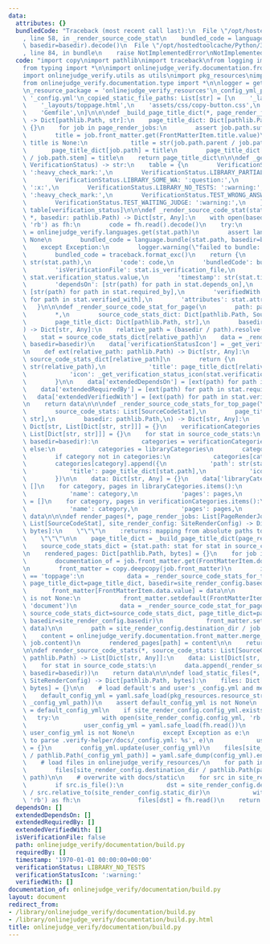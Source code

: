 ```yaml
---
data:
  attributes: {}
  bundledCode: "Traceback (most recent call last):\n  File \"/opt/hostedtoolcache/Python/3.8.5/x64/lib/python3.8/site-packages/onlinejudge_verify/documentation/build.py\"\
    , line 58, in _render_source_code_stat\n    bundled_code = language.bundle(stat.path,\
    \ basedir=basedir).decode()\n  File \"/opt/hostedtoolcache/Python/3.8.5/x64/lib/python3.8/site-packages/onlinejudge_verify/languages/python.py\"\
    , line 84, in bundle\n    raise NotImplementedError\nNotImplementedError\n"
  code: "import copy\nimport pathlib\nimport traceback\nfrom logging import getLogger\n\
    from typing import *\n\nimport onlinejudge_verify.documentation.front_matter\n\
    import onlinejudge_verify.utils as utils\nimport pkg_resources\nimport yaml\n\
    from onlinejudge_verify.documentation.type import *\n\nlogger = getLogger(__name__)\n\
    \n_resource_package = 'onlinejudge_verify_resources'\n_config_yml_path: str =\
    \ '_config.yml'\n_copied_static_file_paths: List[str] = [\n    '_layouts/document.html',\n\
    \    '_layouts/toppage.html',\n    'assets/css/copy-button.css',\n    'assets/js/copy-button.js',\n\
    \    'Gemfile',\n]\n\n\ndef _build_page_title_dict(*, page_render_jobs: List[PageRenderJob])\
    \ -> Dict[pathlib.Path, str]:\n    page_title_dict: Dict[pathlib.Path, str] =\
    \ {}\n    for job in page_render_jobs:\n        assert job.path.suffix == '.md'\n\
    \        title = job.front_matter.get(FrontMatterItem.title.value)\n        if\
    \ title is None:\n            title = str(job.path.parent / job.path.stem)\n \
    \       page_title_dict[job.path] = title\n        page_title_dict[job.path.parent\
    \ / job.path.stem] = title\n    return page_title_dict\n\n\ndef _get_verification_status_icon(verification_status:\
    \ VerificationStatus) -> str:\n    table = {\n        VerificationStatus.LIBRARY_ALL_AC:\
    \ ':heavy_check_mark:',\n        VerificationStatus.LIBRARY_PARTIAL_AC: ':question:',\n\
    \        VerificationStatus.LIBRARY_SOME_WA: ':question:',\n        VerificationStatus.LIBRARY_ALL_WA:\
    \ ':x:',\n        VerificationStatus.LIBRARY_NO_TESTS: ':warning:',\n        VerificationStatus.TEST_ACCEPTED:\
    \ ':heavy_check_mark:',\n        VerificationStatus.TEST_WRONG_ANSWER: ':x:',\n\
    \        VerificationStatus.TEST_WAITING_JUDGE: ':warning:',\n    }\n    return\
    \ table[verification_status]\n\n\ndef _render_source_code_stat(stat: SourceCodeStat,\
    \ *, basedir: pathlib.Path) -> Dict[str, Any]:\n    with open(basedir / stat.path,\
    \ 'rb') as fh:\n        code = fh.read().decode()\n    try:\n        language\
    \ = onlinejudge_verify.languages.get(stat.path)\n        assert language is not\
    \ None\n        bundled_code = language.bundle(stat.path, basedir=basedir).decode()\n\
    \    except Exception:\n        logger.warning(\"failed to bundle: %s\", str(stat.path))\n\
    \        bundled_code = traceback.format_exc()\n    return {\n        'path':\
    \ str(stat.path),\n        'code': code,\n        'bundledCode': bundled_code,\n\
    \        'isVerificationFile': stat.is_verification_file,\n        'verificationStatus':\
    \ stat.verification_status.value,\n        'timestamp': str(stat.timestamp),\n\
    \        'dependsOn': [str(path) for path in stat.depends_on],\n        'requiredBy':\
    \ [str(path) for path in stat.required_by],\n        'verifiedWith': [str(path)\
    \ for path in stat.verified_with],\n        'attributes': stat.attributes,\n \
    \   }\n\n\ndef _render_source_code_stat_for_page(\n        path: pathlib.Path,\n\
    \        *,\n        source_code_stats_dict: Dict[pathlib.Path, SourceCodeStat],\n\
    \        page_title_dict: Dict[pathlib.Path, str],\n        basedir: pathlib.Path,\n\
    ) -> Dict[str, Any]:\n    relative_path = (basedir / path).resolve().relative_to(basedir)\n\
    \    stat = source_code_stats_dict[relative_path]\n    data = _render_source_code_stat(stat,\
    \ basedir=basedir)\n    data['verificationStatusIcon'] = _get_verification_status_icon(stat.verification_status)\n\
    \n    def ext(relative_path: pathlib.Path) -> Dict[str, Any]:\n        stat =\
    \ source_code_stats_dict[relative_path]\n        return {\n            'path':\
    \ str(relative_path),\n            'title': page_title_dict[relative_path],\n\
    \            'icon': _get_verification_status_icon(stat.verification_status),\n\
    \        }\n\n    data['extendedDependsOn'] = [ext(path) for path in stat.depends_on]\n\
    \    data['extendedRequiredBy'] = [ext(path) for path in stat.required_by]\n \
    \   data['extendedVerifiedWith'] = [ext(path) for path in stat.verified_with]\n\
    \n    return data\n\n\ndef _render_source_code_stats_for_top_page(\n        *,\n\
    \        source_code_stats: List[SourceCodeStat],\n        page_title_dict: Dict[pathlib.Path,\
    \ str],\n        basedir: pathlib.Path,\n) -> Dict[str, Any]:\n    libraryCategories:\
    \ Dict[str, List[Dict[str, str]]] = {}\n    verificationCategories: Dict[str,\
    \ List[Dict[str, str]]] = {}\n    for stat in source_code_stats:\n        if utils.is_verification_file(stat.path,\
    \ basedir=basedir):\n            categories = verificationCategories\n       \
    \ else:\n            categories = libraryCategories\n        category = str(stat.path.parent)\n\
    \        if category not in categories:\n            categories[category] = []\n\
    \        categories[category].append({\n            'path': str(stat.path),\n\
    \            'title': page_title_dict[stat.path],\n            'icon': _get_verification_status_icon(stat.verification_status),\n\
    \        })\n\n    data: Dict[str, Any] = {}\n    data['libraryCategories'] =\
    \ []\n    for category, pages in libraryCategories.items():\n        data['libraryCategories'].append({\n\
    \            'name': category,\n            'pages': pages,\n        })\n    data['verificationCategories']\
    \ = []\n    for category, pages in verificationCategories.items():\n        data['verificationCategories'].append({\n\
    \            'name': category,\n            'pages': pages,\n        })\n    return\
    \ data\n\n\ndef render_pages(*, page_render_jobs: List[PageRenderJob], source_code_stats:\
    \ List[SourceCodeStat], site_render_config: SiteRenderConfig) -> Dict[pathlib.Path,\
    \ bytes]:\n    \"\"\"\n    :returns: mapping from absolute paths to file contents\n\
    \    \"\"\"\n\n    page_title_dict = _build_page_title_dict(page_render_jobs=page_render_jobs)\n\
    \    source_code_stats_dict = {stat.path: stat for stat in source_code_stats}\n\
    \n    rendered_pages: Dict[pathlib.Path, bytes] = {}\n    for job in page_render_jobs:\n\
    \        documentation_of = job.front_matter.get(FrontMatterItem.documentation_of.value)\n\
    \n        front_matter = copy.deepcopy(job.front_matter)\n        if front_matter.get(FrontMatterItem.layout.value)\
    \ == 'toppage':\n            data = _render_source_code_stats_for_top_page(source_code_stats=source_code_stats,\
    \ page_title_dict=page_title_dict, basedir=site_render_config.basedir)\n     \
    \       front_matter[FrontMatterItem.data.value] = data\n\n        elif documentation_of\
    \ is not None:\n            front_matter.setdefault(FrontMatterItem.layout.value,\
    \ 'document')\n            data = _render_source_code_stat_for_page(pathlib.Path(documentation_of),\
    \ source_code_stats_dict=source_code_stats_dict, page_title_dict=page_title_dict,\
    \ basedir=site_render_config.basedir)\n            front_matter.setdefault(FrontMatterItem.data.value,\
    \ data)\n\n        path = site_render_config.destination_dir / job.path\n    \
    \    content = onlinejudge_verify.documentation.front_matter.merge_front_matter(front_matter,\
    \ job.content)\n        rendered_pages[path] = content\n\n    return rendered_pages\n\
    \n\ndef render_source_code_stats(*, source_code_stats: List[SourceCodeStat], basedir:\
    \ pathlib.Path) -> List[Dict[str, Any]]:\n    data: List[Dict[str, Any]] = []\n\
    \    for stat in source_code_stats:\n        data.append(_render_source_code_stat(stat,\
    \ basedir=basedir))\n    return data\n\n\ndef load_static_files(*, site_render_config:\
    \ SiteRenderConfig) -> Dict[pathlib.Path, bytes]:\n    files: Dict[pathlib.Path,\
    \ bytes] = {}\n\n    # load default's and user's _config.yml and merge them\n\
    \    default_config_yml = yaml.safe_load(pkg_resources.resource_string(_resource_package,\
    \ _config_yml_path))\n    assert default_config_yml is not None\n    config_yml\
    \ = default_config_yml\n    if site_render_config.config_yml.exists():\n     \
    \   try:\n            with open(site_render_config.config_yml, 'rb') as fh:\n\
    \                user_config_yml = yaml.safe_load(fh.read())\n            assert\
    \ user_config_yml is not None\n        except Exception as e:\n            logger.exception('failed\
    \ to parse .verify-helper/docs/_config.yml: %s', e)\n            user_config_yml\
    \ = {}\n        config_yml.update(user_config_yml)\n    files[site_render_config.destination_dir\
    \ / pathlib.Path(_config_yml_path)] = yaml.safe_dump(config_yml).encode()\n\n\
    \    # load files in onlinejudge_verify_resources/\n    for path in _copied_static_file_paths:\n\
    \        files[site_render_config.destination_dir / pathlib.Path(path)] = pkg_resources.resource_string(_resource_package,\
    \ path)\n\n    # overwrite with docs/static\n    for src in site_render_config.static_dir.glob('**/*'):\n\
    \        if src.is_file():\n            dst = site_render_config.destination_dir\
    \ / src.relative_to(site_render_config.static_dir)\n            with open(src,\
    \ 'rb') as fh:\n                files[dst] = fh.read()\n    return files\n"
  dependsOn: []
  extendedDependsOn: []
  extendedRequiredBy: []
  extendedVerifiedWith: []
  isVerificationFile: false
  path: onlinejudge_verify/documentation/build.py
  requiredBy: []
  timestamp: '1970-01-01 00:00:00+00:00'
  verificationStatus: LIBRARY_NO_TESTS
  verificationStatusIcon: ':warning:'
  verifiedWith: []
documentation_of: onlinejudge_verify/documentation/build.py
layout: document
redirect_from:
- /library/onlinejudge_verify/documentation/build.py
- /library/onlinejudge_verify/documentation/build.py.html
title: onlinejudge_verify/documentation/build.py
---
```

